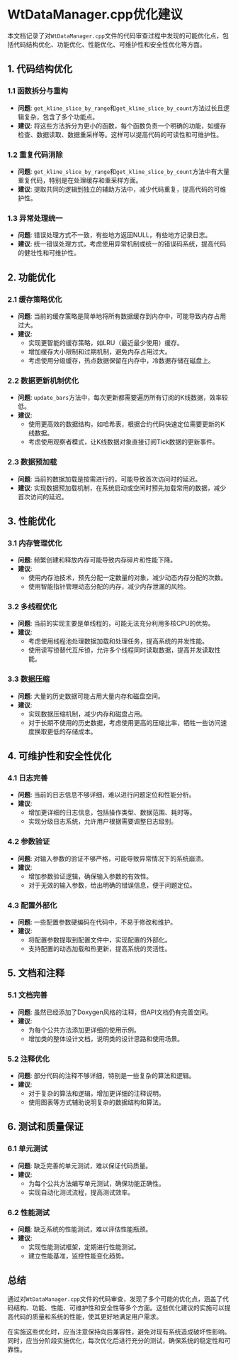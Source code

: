 # WtDataManager.cpp优化建议

本文档记录了对`WtDataManager.cpp`文件的代码审查过程中发现的可能优化点，包括代码结构优化、功能优化、性能优化、可维护性和安全性优化等方面。

## 1. 代码结构优化

### 1.1 函数拆分与重构
- **问题**: `get_kline_slice_by_range`和`get_kline_slice_by_count`方法过长且逻辑复杂，包含了多个功能点。
- **建议**: 将这些方法拆分为更小的函数，每个函数负责一个明确的功能，如缓存检查、数据读取、数据重采样等。这样可以提高代码的可读性和可维护性。

### 1.2 重复代码消除
- **问题**: `get_kline_slice_by_range`和`get_kline_slice_by_count`方法中有大量重复代码，特别是在处理缓存和重采样方面。
- **建议**: 提取共同的逻辑到独立的辅助方法中，减少代码重复，提高代码的可维护性。

### 1.3 异常处理统一
- **问题**: 错误处理方式不一致，有些地方返回NULL，有些地方记录日志。
- **建议**: 统一错误处理方式，考虑使用异常机制或统一的错误码系统，提高代码的健壮性和可维护性。

## 2. 功能优化

### 2.1 缓存策略优化
- **问题**: 当前的缓存策略是简单地将所有数据缓存到内存中，可能导致内存占用过大。
- **建议**: 
  - 实现更智能的缓存策略，如LRU（最近最少使用）缓存。
  - 增加缓存大小限制和过期机制，避免内存占用过大。
  - 考虑使用分级缓存，热点数据保留在内存中，冷数据存储在磁盘上。

### 2.2 数据更新机制优化
- **问题**: `update_bars`方法中，每次更新都需要遍历所有订阅的K线数据，效率较低。
- **建议**: 
  - 使用更高效的数据结构，如哈希表，根据合约代码快速定位需要更新的K线数据。
  - 考虑使用观察者模式，让K线数据对象直接订阅Tick数据的更新事件。

### 2.3 数据预加载
- **问题**: 当前的数据加载是按需进行的，可能导致首次访问时的延迟。
- **建议**: 实现数据预加载机制，在系统启动或空闲时预先加载常用的数据，减少首次访问的延迟。

## 3. 性能优化

### 3.1 内存管理优化
- **问题**: 频繁创建和释放内存可能导致内存碎片和性能下降。
- **建议**: 
  - 使用内存池技术，预先分配一定数量的对象，减少动态内存分配的次数。
  - 使用智能指针管理动态分配的内存，减少内存泄漏的风险。

### 3.2 多线程优化
- **问题**: 当前的实现主要是单线程的，可能无法充分利用多核CPU的优势。
- **建议**: 
  - 考虑使用线程池处理数据加载和处理任务，提高系统的并发性能。
  - 使用读写锁替代互斥锁，允许多个线程同时读取数据，提高并发读取性能。

### 3.3 数据压缩
- **问题**: 大量的历史数据可能占用大量内存和磁盘空间。
- **建议**: 
  - 实现数据压缩机制，减少内存和磁盘占用。
  - 对于长期不使用的历史数据，考虑使用更高的压缩比率，牺牲一些访问速度换取更低的存储成本。

## 4. 可维护性和安全性优化

### 4.1 日志完善
- **问题**: 当前的日志信息不够详细，难以进行问题定位和性能分析。
- **建议**: 
  - 增加更详细的日志信息，包括操作类型、数据范围、耗时等。
  - 实现分级日志系统，允许用户根据需要调整日志级别。

### 4.2 参数验证
- **问题**: 对输入参数的验证不够严格，可能导致异常情况下的系统崩溃。
- **建议**: 
  - 增加参数验证逻辑，确保输入参数的有效性。
  - 对于无效的输入参数，给出明确的错误信息，便于问题定位。

### 4.3 配置外部化
- **问题**: 一些配置参数硬编码在代码中，不易于修改和维护。
- **建议**: 
  - 将配置参数提取到配置文件中，实现配置的外部化。
  - 支持配置的动态加载和热更新，提高系统的灵活性。

## 5. 文档和注释

### 5.1 文档完善
- **问题**: 虽然已经添加了Doxygen风格的注释，但API文档仍有完善空间。
- **建议**: 
  - 为每个公共方法添加更详细的使用示例。
  - 增加类的整体设计文档，说明类的设计思路和使用场景。

### 5.2 注释优化
- **问题**: 部分代码的注释不够详细，特别是一些复杂的算法和逻辑。
- **建议**: 
  - 对于复杂的算法和逻辑，增加更详细的注释说明。
  - 使用图表等方式辅助说明复杂的数据结构和算法。

## 6. 测试和质量保证

### 6.1 单元测试
- **问题**: 缺乏完善的单元测试，难以保证代码质量。
- **建议**: 
  - 为每个公共方法编写单元测试，确保功能正确性。
  - 实现自动化测试流程，提高测试效率。

### 6.2 性能测试
- **问题**: 缺乏系统的性能测试，难以评估性能瓶颈。
- **建议**: 
  - 实现性能测试框架，定期进行性能测试。
  - 建立性能基准，监控性能变化趋势。

## 总结

通过对`WtDataManager.cpp`文件的代码审查，发现了多个可能的优化点，涵盖了代码结构、功能、性能、可维护性和安全性等多个方面。这些优化建议的实施可以提高代码的质量和系统的性能，使其更好地满足用户需求。

在实施这些优化时，应当注意保持向后兼容性，避免对现有系统造成破坏性影响。同时，应当分阶段实施优化，每次优化后进行充分的测试，确保系统的稳定性和可靠性。
